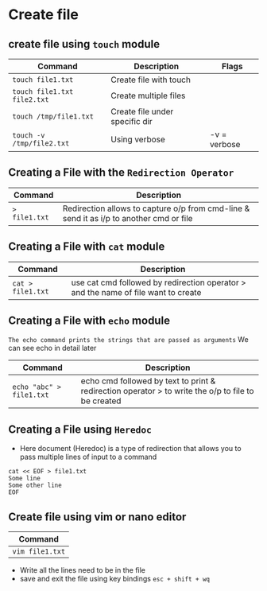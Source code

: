 # Create file

## create file using `touch` module

| Command                    | Description                                          | Flags           |
| -------------------------- | -----------------------------------------------------|-----------------|
| `touch file1.txt`          | Create file with touch                               |                 |
| `touch file1.txt file2.txt`| Create multiple files                                |                 |
| `touch /tmp/file1.txt`     | Create file under specific dir                       |                 |
| `touch -v /tmp/file2.txt`  | Using verbose                                        | -v = verbose    |


## Creating a File with the `Redirection Operator`

| Command       | Description                                                                             | 
| --------------| ----------------------------------------------------------------------------------------|
| `> file1.txt` | Redirection allows to capture o/p from cmd-line & send it as i/p to another cmd or file |

## Creating a File with `cat` module

| Command            | Description                                                                            | 
| ------------------| ----------------------------------------------------------------------------------------|
| `cat > file1.txt` | use cat cmd followed by redirection operator > and the name of file want to create      |

## Creating a File with `echo` module

`The echo command prints the strings that are passed as arguments` We can see echo in detail later

| Command                  | Description                                                                                        | 
| -------------------------| ---------------------------------------------------------------------------------------------------|
| `echo "abc" > file1.txt` | echo cmd followed by text to print & redirection operator > to write the o/p to file to be created |

## Creating a File using `Heredoc`

* Here document (Heredoc) is a type of redirection that allows you to pass multiple lines of input to a command

```
cat << EOF > file1.txt
Some line
Some other line
EOF
```

## Create file using vim or nano editor

| Command         | 
| ----------------| 
| `vim file1.txt` |

* Write all the lines need to be in the file
* save and exit the file using key bindings `esc + shift + wq`